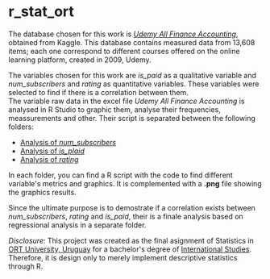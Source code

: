 # r_stat_ort
The database chosen for this work is [*Udemy All Finance Accounting*](https://www.kaggle.com/datasets/jilkothari/finance-accounting-courses-udemy-13k-course), obtained from Kaggle. This database contains measured data from 13,608 items; each one correspond to different courses offered on the online learning platform, created in 2009, Udemy.    

The variables chosen for this work are *is_paid* as a qualitative variable and *num_subscribers* and *rating* as quantitative variables. These variables were selected to find if there is a correlation between them.    
The variable raw data in the excel file *Udemy All Finance Accounting* is analysed in R Studio to graphic them, analyse their frequencies, meassurements and other. Their script is separated between the following folders:   

*   [Analysis of *num_subscribers*](https://github.com/r41ss4/r_stat_ort/tree/main/analysis_num_s)
*   [Analysis of *is_plaid*](https://github.com/r41ss4/r_stat_ort/tree/main/analysis_is_p)  
*   [Analysis of *rating*](https://github.com/r41ss4/r_stat_ort/tree/main/analysis_rating)

In each folder, you can find a R script with the code to find different variable's metrics and graphics. It is complemented with a **.png** file showing the graphics results. 

Since the ultimate purpose is to demostrate if a correlation exists between *num_subscribers*, *rating* and *is_paid*, their is a finale analysis based on regressional analysis in a separate folder.

*Disclosure:* This project was created as the final asignment of Statistics in [ORT University, Uruguay](https://www.ort.edu.uy/) for a bachelor's degree of [International Studies](https://facs.ort.edu.uy/licenciatura-en-estudios-internacionales). Therefore, it is design only to merely implement descriptive statistics through R.